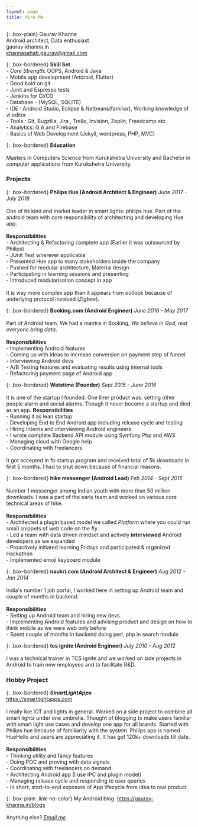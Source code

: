 ```yaml
---
layout: page
title: Hire Me
---
```


{: .box-plain}
Gaurav Khanna <br/> Android architect, Data enthusiast <br/> gaurav-khanna.in <br/> khannasahab.gaurav@gmail.com


{: .box-bordered}
**Skill Set**
<br/>- *Core Strength*: OOPS, Android & Java<br/>- Mobile app development (Android, Flutter) <br/>- Good hold on git<br/>- Junit and Espresso tests   <br/> - Jenkins for CI/CD <br/>- Database - (MySQL, SQLITE) <br/>- IDE : Android Studio, Eclipse & Netbeans(familiar), Working knowledge of vi editor <br/>- Tools : Git, Bugzilla, Jira , Trello, Invision, Zeplin, Freedcamp etc. <br/> - Analytics: G.A and Firebase<br/>- Basics of Web Development (Jekyll, wordpress, PHP, MVC)

{: .box-bordered}
**Education**
<br/><br/>
Masters in Computers Science from Kurukshetra University and Bachelor in computer applications from Kurukshetra University.


### Projects


{: .box-bordered}
**Philips Hue (Android Architect & Engineer)**
*June 2017 - July 2018*
<br/><br/>
One of its kind and market leader in smart lights: philips hue. Part of the android team with core responsibility of architecting and developing Hue app.<br/><br/>**Responsibilities**<br/>- Architecting & Refactoring complete app (Earlier it was outsourced by Philips)<br/>- JUnit Test wherever applicable<br/>- Presented Hue app to many stakeholders inside the company<br/>- Pushed for modular architecture, Material design<br/>- Participating in learning sessions and presenting<br>- Introduced modularisation concept in app<br/><br/>It is way more complex app than it appears from outlook because of underlying protocol involved (*Zigbee*).


{: .box-bordered}
**Booking.com (Android Engineer)**
*June 2016 - May 2017*
<br/><br/>
Part of Android team. We had a mantra in Booking, *We believe in God, rest everyone bring data*.<br/><br/>**Responsibilities** <br/>- Implementing Android features <br/>- Coming up with ideas to increase conversion on payment step of funnel<br/>- interviewing Android devs <br/>- A/B Testing features and evaluating results using internal tools<br/>- Refactoring payment page of Android app<br/>

{: .box-bordered}
**Watstime (Founder)**
*Sept 2015 - June 2016*
<br/><br/>
It is one of the startup I founded. One liner product was: setting other people alarm and social alarms. Though it never became a startup and died as an app. **Responsibilities** <br/>- Running it as lean startup <br/>- Developing End to End Android app including release cycle and testing <br/>- Hiring Interns and interviewing Android engineers <br/>- I wrote complete Backend API module using Symfony Php and AWS <br/>- Managing cloud with Google help<br/>- Coordinating with freelancers<br/><br/>It got accepted in fb startup program and received total of 5k downloads in first 5 months. I had to shut down because of financial reasons.

{: .box-bordered}
**hike messenger (Android Lead)**
*Feb 2014 - Sept 2015*
<br/><br/>
Number 1 messenger among Indian youth with more than 50 million downloads. I was a part of the early team and worked on various core technical areas of hike.<br/><br/>**Responsibilities** <br/>- Architected a plugin based model we called *Platform* where you could run small snippets of web code on the fly.<br/>- Led a team with data driven mindset and actively **interviewed** Android developers as we expanded <br/>- Proactively initiated learning Fridays and participated & organized Hackathon <br/>- Implemented emoji keyboard module

{: .box-bordered}
**naukri.com (Android Architect & Engineer)**
*Aug 2012 - Jan 2014*
<br/><br/>
India's number 1 job portal, I worked here in setting up Android team and couple of months in backend.<br/><br/>**Responsibilities** <br/>- Setting up Android team and hiring new devs <br/>- Implementing Android features and advising product and design on how to think mobile as we were web only before <br/>- Spent couple of months in backend doing perl, php in search module

{: .box-bordered}
**tcs ignite (Android Engineer)**
*July 2010 - Aug 2012*
<br/><br/>
I was a technical trainer in TCS ignite and we worked on side projects in Android to train new employees and to facilitate R&D.

### Hobby Project

{: .box-bordered}
***SmartLightApps***<br/> https://smartlightapps.com
<br/><br/>
I really like IOT and lights in general. Worked on a side project to combine all smart lights under one umbrella. Thought of blogging to make users familiar with smart light use cases and develop one app for all brands. Started with Philips hue because of familiarity with the system. Philips app is named HueHello and users are appreciating it. It has got 120k+ downloads till date. <br/><br/>**Responsibilities** <br/>- Thinking utility and fancy features <br>- Doing POC and proving with data signals <br/>- Coordinating with freelancers on demand <br/>- Architecting Android app (I use IPC and plugin model) <br/>- Managing release cycle and responding to user queries<br/>- In short, start-to-end exposure of App lifecycle from idea to real product

{: .box-plain .link-no-color}
My Android blog: https://gaurav-khanna.in/blogs<br/><br/> Anything else? *[Email me](mailto:{{site.personal_email}})*
